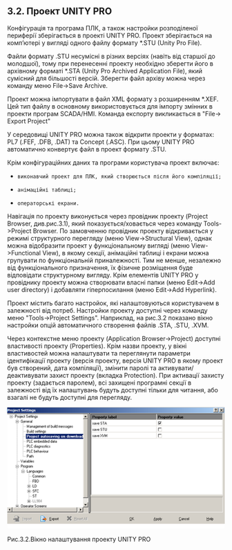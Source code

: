 ## 3.2. Проект UNITY PRO

Конфігурація та програма ПЛК, а також настройки розподіленої периферії зберігається в проекті UNITY PRO. Проект зберігається на комп’ютері у вигляді одного файлу формату *.STU (Unity Pro File). 

Файли формату .STU несумісні в різних версіях (навіть від старшої до молодшої), тому при перенесенні проекту необхідно зберегти його в архівному форматі *.STA (Unity Pro Archived Application File), який сумісний для більшості версій. Зберегти файл архіву можна через команду меню File->Save Archive. 

Проект можна імпортувати в файл XML формату з розширенням *.XEF\. Цей тип файлу в основному використовується для імпорту змінних в проекти програм SCADA/HMI. Команда експорту викликається в "File-> Export Project" 

У середовищі UNITY PRO можна також відкрити проекти у форматах: PL7 (.FEF, .DFB, .DAT) та Concept (.ASC). При цьому UNITY PRO автоматично конвертує файл в проект формату .STU.

Крім конфігураційних даних та програми користувача проект включає:

-     виконавчий проект для ПЛК, який створюється після його компіляції;

-     анімаційні таблиці;

-     операторські екрани.

Навігація по проекту виконується через провідник проекту (Project Browser, див.рис.3.1), який показується/ховається через команду Tools->Project Browser. По замовченню провідник проекту відкривається у режимі структурного перегляду (меню View->Structural View), однак можна відобразити проект у функціональному вигляді (меню View->Functional View), в якому секції, анімаційні таблиці і екрани можна групувати по функціональній приналежності. Тим не менше, незалежно від функціонального призначення, їх фізичне розміщення буде відповідати структурному вигляду. Крім елементів UNITY PRO у провіднику проекту можна створювати власні папки (меню Edit->Add user directory) і добавляти гіперпосилання (меню Edit->Add Hyperlink).  

Проект містить багато настройок, які налаштовуються користувачем в залежності від потреб. Настройки проекту доступні через команду меню "Tools->Project Settings". Наприклад, на рис.3.2 показано вікно настройки опцій автоматичного створення файлів .STA, .STU, .XVM. 

Через контекстне меню проекту (Application Browser->Project) доступні властивості проекту (Properties). Крім назви проекту, у вікні властивостей можна налаштувати та переглянути параметри ідентифікації проекту (версія проекту, версія UNITY PRO в якому проект був створений, дата компіляції), змінити паролі та активувати/деактивувати захист проекту (вкладка Protection). При активації захисту проекту (задається паролем), всі захищені програмні секції в залежності від їх налаштувань будуть доступні тільки для читання, або взагалі не будуть доступні для перегляду.     

![](media3/3_2.png) 

Рис.3.2.Вікно налаштування проекту UNITY PRO